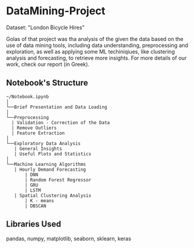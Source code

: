 # DataMining-Project

Dataset: "London Bicycle Hires"

Golas of that project was tha analysis of the given the data based on the use of data mining tools, including data understanding, preprocessing and exploration, as well as applying some ML techiniqiues, like clustering analysis and forecasting, to
retrieve more insights. For more details of our work, check our report (in Greek).

## Notebook's Structure

```
~/Notebook.ipynb
│
└──Brief Presentation and Data Loading
│
└──Preprocessing
  | Validation - Correction of the Data
  | Remove Outliers
  | Feature Extraction
│
└──Exploratory Data Analysis
   | General Insights
   | Useful Plots and Statistics
│
└──Machine Learning Algorithms
   | Hourly Demand Forecasting
       | DNN
       | Random Forest Regressor
       | GRU
       | LSTM
   | Spatial Clustering Analysis
       | K - means
       | DBSCAN
```

## Libraries Used

pandas, numpy, matplotlib, seaborn, sklearn, keras
